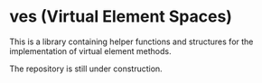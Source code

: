 # ves (Virtual Element Spaces)

This is a library containing helper functions and structures for the implementation of virtual element methods.

The repository is still under construction.